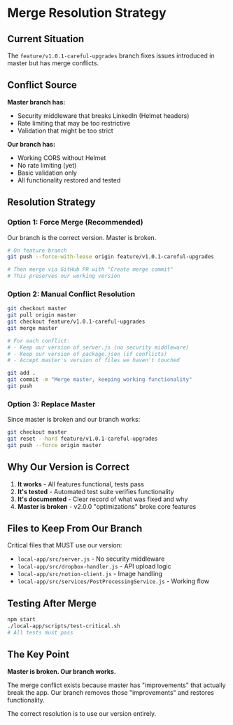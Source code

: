 # Merge Resolution Strategy

## Current Situation

The `feature/v1.0.1-careful-upgrades` branch fixes issues introduced in master but has merge conflicts.

## Conflict Source

**Master branch has:**
- Security middleware that breaks LinkedIn (Helmet headers)
- Rate limiting that may be too restrictive
- Validation that might be too strict

**Our branch has:**
- Working CORS without Helmet
- No rate limiting (yet)
- Basic validation only
- All functionality restored and tested

## Resolution Strategy

### Option 1: Force Merge (Recommended)
Our branch is the correct version. Master is broken.

```bash
# On feature branch
git push --force-with-lease origin feature/v1.0.1-careful-upgrades

# Then merge via GitHub PR with "Create merge commit"
# This preserves our working version
```

### Option 2: Manual Conflict Resolution
```bash
git checkout master
git pull origin master
git checkout feature/v1.0.1-careful-upgrades
git merge master

# For each conflict:
# - Keep our version of server.js (no security middleware)
# - Keep our version of package.json (if conflicts)
# - Accept master's version of files we haven't touched

git add .
git commit -m "Merge master, keeping working functionality"
git push
```

### Option 3: Replace Master
Since master is broken and our branch works:

```bash
git checkout master
git reset --hard feature/v1.0.1-careful-upgrades
git push --force origin master
```

## Why Our Version is Correct

1. **It works** - All features functional, tests pass
2. **It's tested** - Automated test suite verifies functionality
3. **It's documented** - Clear record of what was fixed and why
4. **Master is broken** - v2.0.0 "optimizations" broke core features

## Files to Keep From Our Branch

Critical files that MUST use our version:
- `local-app/src/server.js` - No security middleware
- `local-app/src/dropbox-handler.js` - API upload logic
- `local-app/src/notion-client.js` - Image handling
- `local-app/src/services/PostProcessingService.js` - Working flow

## Testing After Merge

```bash
npm start
./local-app/scripts/test-critical.sh
# All tests must pass
```

## The Key Point

**Master is broken. Our branch works.**

The merge conflict exists because master has "improvements" that actually break the app. Our branch removes those "improvements" and restores functionality.

The correct resolution is to use our version entirely.